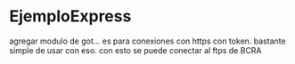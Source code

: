 # EjemploExpress
agregar modulo de got... es para conexiones con https con token. bastante simple de usar con eso. 
con esto se puede conectar al ftps de BCRA
